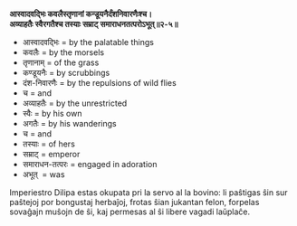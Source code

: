 **आस्वादवद्भिः कवलैस्तृणानां कन्डूयनैर्दंशनिवारणैःश्च।**  
**अव्याहतैः स्वैरगतैश्च तस्याः सम्राट् समाराधनतत्परोऽभूत्॥२-५॥**

*   आस्वादवद्भिः = by the palatable things
*   कवलैः = by the morsels
*   तृणानाम् = of the grass
*   कण्डूयनैः = by scrubbings
*   दंश-निवारणैः = by the repulsions of wild flies
*   च = and
*   अव्याहतैः = by the unrestricted
*   स्वैः = by his own
*   अगतैः = by his wanderings
*   च = and
*   तस्याः = of hers
*   सम्राट् = emperor
*   समाराधन-तत्परः = engaged in adoration
*   अभूत्  = was

Imperiestro Dilipa estas okupata pri la servo al la bovino: li paŝtigas ŝin sur paŝtejoj por bongustaj herbaĵoj, frotas ŝian jukantan felon, forpelas sovaĝajn muŝojn de ŝi, kaj permesas al ŝi libere vagadi laŭplaĉe.